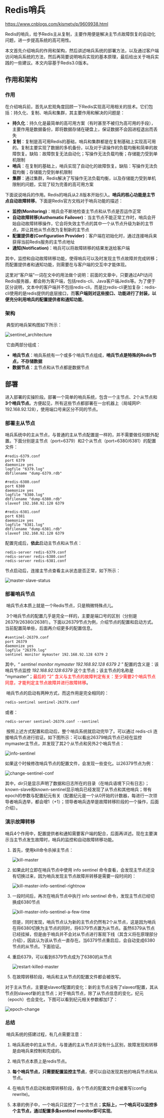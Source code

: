 # Redis哨兵

https://www.cnblogs.com/kismetv/p/9609938.html

​        Redis的哨兵，给予Redis主从复制，主要作用便是解决主节点故障恢复的自动化问题，进一步提高系统的高可用性。

​        本文首先介绍哨兵的作用和架构，然后讲述哨兵系统的部署方法，以及通过客户端访问哨兵系统的方法，然后再简要说明哨兵实现的基本原理，最后给出关于哨兵实践的一些建议。本文内容基于Redis3.0版本。



## 作用和架构

### 作用

​        在介绍哨兵前，首先从宏观角度回顾一下Redis实现高可用相关的技术。它们包括：持久化、复制、哨兵和集群，其主要作用和解决的问题是：

* **持久化**：持久化是最简单的高可用方案（有时甚至不被归为高可用的手段），主要作用是数据备份，即将数据存储在硬盘上，保证数据不会因进程退出而丢失
* **复制**：复制是高可用Redis的基础，哨兵和集群都是在复制基础上实现高可用的。复制主要实现了数据的多机备份，以及对于读操作的负载均衡和简单的故障恢复。缺陷：故障恢复无法自动化；写操作无法负载均衡；存储能力受到单机限制
* **哨兵**：在复制的基础上，哨兵实现了自动化的故障恢复。缺陷：写操作无法负载均衡；存储能力受到单机限制
* **集群**：通过集群，Redis解决了写操作无法负载均衡，以及存储能力受到单机限制的问题，实现了较为完善的高可用方案



​        下面说说哨兵的作用。Redis的哨兵从2.8版本开始引入。**哨兵的核心功能是主节点自动故障转移**。下面是Redis官方文档对于哨兵功能的描述：

* **监控(Monitoring)**：哨兵会不断地检查主节点和从节点是否运作正常
* **自动故障转移(Authomatic Failover)**：当主节点不能正常工作时，哨兵会开始自动故障转移操作，它会将失效主节点的其中一个从节点升级为新的主节点，并让其他从节点改为复制新的主节点
* **配置提供者(Configuration Provider)**：客户端在初始化时，通过连接哨兵来获得当前Redis服务的主节点地址
* **通知(Notification)**：哨兵可以将故障转移的结果发送给客户端

其中，监控和自动故障转移功能，使得哨兵可以及时发现主节点故障并完成转移；而配置提供者和通知功能，则需要在与客户端的交互中才能体现。

​        这里对“客户端”一词在文中的用法做个说明：前面的文章中，只要通过API访问Redis服务器，都会称为客户端，包括redis-cli、Java客户端Jedis等。为了便于区分说明，文本中的客户端并不包括redis-cli，而是比redis-cli更加复杂：redis-cli使用的是redis提供的底层接口，而**客户端则对这些接口、功能进行了封装，以便充分利用哨兵的配置提供者和通知功能**。



### 架构

​        典型的哨兵架构图如下所示：

![sentinel_architecture](./images/sentinel/sentinel_architecture.png)

​        它由两部分组成：

* **哨兵节点**：哨兵系统有一个或多个哨兵节点组成，**哨兵节点是特殊的Redis节点，不存储数据**
* **数据节点**：主节点和从节点都是数据节点



## 部署

​        进入部署的实操阶段。部署一个简单的哨兵系统，包含一个主节点、2个从节点和**3个哨兵节点**。方便起见，所有这些节点都部署在一台机器上（局域网IP: 192.168.92.128），使用端口号来区分不同的节点。



### 部署主从节点

​        哨兵系统中的主从节点，与普通的主从节点配置是一样的，并不需要做任何额外配置。下面分别是主节点（port=6379）和2个从节点（port=6380/6381）的配置文件：

```properties
#redis-6379.conf
port 6379
daemonize yes
logfile "6379.log"
dbfilename "dump-6379.rdb"
 
#redis-6380.conf
port 6380
daemonize yes
logfile "6380.log"
dbfilename "dump-6380.rdb"
slaveof 192.168.92.128 6379
 
#redis-6381.conf
port 6381
daemonize yes
logfile "6381.log"
dbfilename "dump-6381.rdb"
slaveof 192.168.92.128 6379
```

配置完成后，**依此**启动主节点和从节点：

```shell
redis-server redis-6379.conf
redis-server redis-6380.conf
redis-server redis-6381.conf
```

节点启动后，连接主节点查看主从状态是否正常，如下所示：

![master-slave-status](./images/sentinel/master-slave-status.png)



### 部署哨兵节点

​        哨兵节点本质上就是一个Redis节点，只是稍微特殊点儿。

​        3个哨兵节点的配置几乎是完全一样的，主要是端口号的区别（分别是 26379/26380/26381）。下面以26379节点为例，介绍节点的配置和启动方式。当前配置简单些，后面再介绍更多的配置信息。

```properties
#sentinel-26379.conf
port 26379
daemonize yes
logfile "26379.log"
sentinel monitor mymaster 192.168.92.128 6379 2
```

其中，“ *sentinel monitor mymaster 192.168.92.128 6379 2* ” 配置的含义是：该哨兵节点监控 *192.168.92.128:6379* 这个主节点；该主节点的名称是 “mymaster”；<font color='red'>最后的 “2” 含义与主节点的故障判定有关：至少需要2个哨兵节点同意，才能判定主节点故障并进行故障转移</font>。

​        哨兵节点的启动有两种方式，而这作用是完全相同的：

```sh
redis-sentinel sentinel-26379.conf
```

或者：

```shell
redis-server sentinel-26379.conf --sentinel
```

​        按照上述方式配置和启动后，整个哨兵系统就启动完毕了。可以通过 redis-cli 连接哨兵节点进行验证。如下图所示：可以看出26379哨兵节点已经在监控mymaster主节点，并发现了其2个从节点和另外2个哨兵节点：

![info-sentinel](./images/sentinel/info-sentinel.png)

​        如果这个时候修改哨兵节点的配置文件，会发现一些变化。以26379节点为例：

![change-sentinel-conf](./images/sentinel/change-sentinel-conf.png)

其中，dir只是显示声明了数据和日志所在的目录（在哨兵语境下只有日志）；known-slave和known-sentinel显示哨兵已经发现了从节点和其他哨兵；带有epoch的参数与配置纪元有关（配置纪元是一个从0开始的计数器，每进行一次领导者哨兵选举，都会增1（+1）；领导者哨兵选举是故障转移阶段的一个操作，后面介绍）。



### 演示故障转移

​        哨兵4个作用中，配置提供者和通知需要客户端的配合，后面再详述。现在主要演示当主节点发生故障时，哨兵的监控和自动故障转移功能。

1. 首先，使用kill命令杀掉主节点：

   ![kill-master](./images/sentinel/kill-master.png)

2. 如果此时立即在哨兵节点中使用 info sentinel 命令查看，会发现主节点还没有切换过来，因为哨兵发现主节点故障并转移是需要一段时间的：

   ![kill-master-info-sentinel-rightnow](./images/sentinel/kill-master-info-entinel-rightnow.png)

3. 一段时间后，再次在哨兵节点中执行 info sentinel 命令，发现主节点已经切换成6380节点

   ![kill-master-info-sentinel-a-few-time](./images/sentinel/kill-master-info-entinel-a-few-tiime.png)

   但是，同时发现，哨兵节点认为新的主节点仍然有2个从节点，这是因为哨兵在将6380切换为主节点的同时，将6379节点置为从节点。虽然6379从节点已经挂掉，但是由于哨兵并不会对从节点进行客观下线（其含义将在原理部分介绍），因此认为该从节点一直存在。当6379节点重启后，会自动变成6380节点的从节点。下面验证。

4. 重启6379，可以看到6379节点成为了6380的从节点

   ![restart-killed-master](./images/sentinel/restart-killed-master.png)

5. 在故障转移阶段，哨兵和主从节点的配置文件都会被改写。        

​        对于主从节点，主要是slaveof配置的变化：新的主节点没有了slaveof配置，其从节点则slaveof新的主节点；对于哨兵节点，除了从节点信息的变化，纪元（epoch）也会变化，下图可以看到纪元相关参数都加1了：

![epoch-change](./images/sentinel/epoch-change.png)



### 总结

​        哨兵系统的搭建过程，有几点需要注意：

1. 哨兵系统中的主从节点，与普通的主从节点并没有什么区别，故障发现和转移是由哨兵来控制和完成的。

2. 哨兵节点本质上是redis节点。

3. **每个哨兵节点，只需要配置监控主节点**，便可以自动发现其他的哨兵节点和从节点。

4. 在哨兵节点启动和故障转移阶段，各个节点的配置文件会被重写(config rewrite)。

5. 本章的例子中，一个哨兵只监控了一个主节点；**实际上，一个哨兵可以监控多个主节点，通过配置多条sentinel monitor即可实现**。